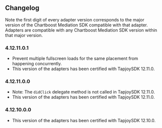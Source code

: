 ## Changelog

Note the first digit of every adapter version corresponds to the major version of the Chartboost Mediation SDK compatible with that adapter. 
Adapters are compatible with any Chartboost Mediation SDK version within that major version.

### 4.12.11.0.1
- Prevent multiple fullscreen loads for the same placement from happening concurrently.
- This version of the adapters has been certified with TapjoySDK 12.11.0.

### 4.12.11.0.0
- Note: The `didClick` delegate method is not called in TapjoySDK 12.11.0.
- This version of the adapters has been certified with TapjoySDK 12.11.0.

### 4.12.10.0.0
- This version of the adapters has been certified with TapjoySDK 12.10.0.
